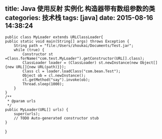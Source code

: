 title: Java 使用反射 实例化 构造器带有数组参数的类
categories: 技术栈
tags: [java]
date: 2015-08-16 14:38:24
---
    public class MyLoader extends URLClassLoader{
    public static void main(String[] args) throws Exception {
        String path = "file:/Users/zhoukai/Documents/Test.jar";
        while (true) {
            Constructor st =Class.forName("com.test.MyLoader").getConstructor(URL[].class);
            ClassLoader loader = (ClassLoader) st.newInstance(new Object[]{new URL[]{new URL(path)}});
            Class cl = loader.loadClass("com.bean.Test");
            Object ob = cl.newInstance();
            cl.getMethod("say").invoke(ob);
            Thread.sleep(1000);
        }
    }
    /**
     * @param urls
     */
    public MyLoader(URL[] urls) {
        super(urls);
        // TODO Auto-generated constructor stub
    }
}
